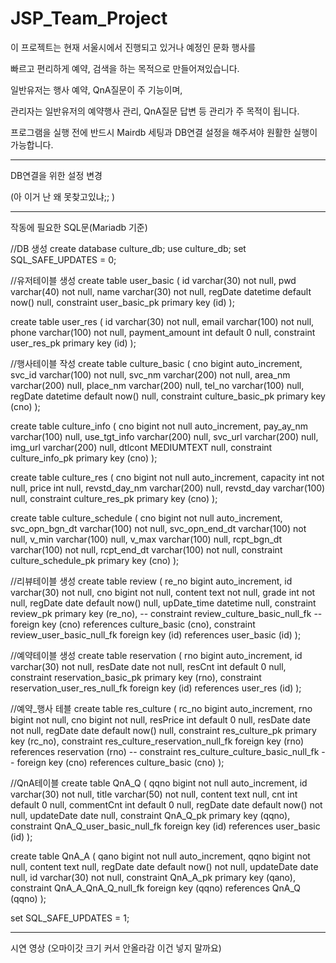 # JSP_Team_Project

이 프로젝트는 현재 서울시에서 진행되고 있거나 예정인 문화 행사를

빠르고 편리하게 예약, 검색을 하는 목적으로 만들어져있습니다.

일반유저는 행사 예약, QnA질문이 주 기능이며,

관리자는 일반유저의 예약행사 관리, QnA질문 답변 등 관리가 주 목적이 됩니다.

프로그램을 실행 전에 반드시 Mairdb 세팅과 DB연결 설정을 해주셔야 원활한 실행이 가능합니다.

--------------------------------
DB연결을 위한 설정 변경



(아 이거 난 왜 못찾고있냐;; )


--------------------------------
작동에 필요한 SQL문(Mariadb 기준)

//DB 생성
create database culture_db;
use culture_db;
set SQL_SAFE_UPDATES = 0;

//유저테이블 생성
create table user_basic
(
    id      varchar(30)        not null,
    pwd     varchar(40)        not null,
    name    varchar(30)        not null,
    regDate datetime default now() null,
    constraint user_basic_pk
        primary key (id)
);


create table user_res
(
    id       varchar(30) not null,
    email    varchar(100) not null,
    phone    varchar(100) not null,
    payment_amount  int default 0 null,
    constraint user_res_pk
        primary key (id)
);


//행사테이블 작성
create table culture_basic
(
    cno      bigint auto_increment,
    svc_id      varchar(100) not null,
    svc_nm     varchar(200) not null,
    area_nm varchar(200) null,
    place_nm varchar(200) null,
    tel_no    varchar(100) null,
    regDate datetime default now() null,
    constraint culture_basic_pk
        primary key (cno)
);


create table culture_info
(
    cno        bigint      not null auto_increment,
    pay_ay_nm     varchar(100) null,
    use_tgt_info varchar(200) null,
    svc_url    varchar(200) null,
    img_url    varchar(200) null,
    dtlcont    MEDIUMTEXT null,
    constraint culture_info_pk
        primary key (cno)
);


create table culture_res
(
    cno      bigint not null auto_increment,
    capacity int    not null,
    price    int    null,
    revstd_day_nm varchar(200) null,
    revstd_day varchar(100) null,
    constraint culture_res_pk
        primary key (cno)
);


create table culture_schedule
(
    cno             bigint      not null auto_increment,
    svc_opn_bgn_dt varchar(100) not null,
    svc_opn_end_dt   varchar(100) not null,
    v_min   varchar(100) null,
    v_max   varchar(100) null,
    rcpt_bgn_dt varchar(100) not null,
    rcpt_end_dt   varchar(100) not null,
    constraint culture_schedule_pk
        primary key (cno)
);


//리뷰테이블 생성
create table review
(
    re_no   bigint auto_increment,
    id      varchar(30)        not null,
    cno     bigint             not null,
    content text               not null,
    grade   int                not null,
    regDate date default now()     null,
    upDate_time datetime null,
    constraint review_pk
        primary key (re_no),
    -- constraint review_culture_basic_null_fk
    --     foreign key (cno) references culture_basic (cno),
    constraint review_user_basic_null_fk
        foreign key (id) references user_basic (id)
);


//예약테이블 생성
create table reservation
(
    rno     bigint auto_increment,
    id      varchar(30)        not null,
    resDate date            not null,
    resCnt int default 0 null,
    constraint reservation_basic_pk
        primary key (rno),
    constraint reservation_user_res_null_fk
        foreign key (id) references user_res (id)
);


//예약_행사 테블
create table res_culture
(
    rc_no    bigint auto_increment,
    rno      bigint            not null,
    cno      bigint            not null,
    resPrice int default 0     null,
    resDate  date              not null,
    regDate  date default now() null,
    constraint res_culture_pk
        primary key (rc_no),
    constraint res_culture_reservation_null_fk
        foreign key (rno) references reservation (rno)
    -- constraint res_culture_culture_basic_null_fk
    --     foreign key (cno) references culture_basic (cno)
);


//QnA테이블
create table QnA_Q
(
    qqno    bigint             not null auto_increment,
    id      varchar(30)        not null,
    title   varchar(50)        not null,
    content  text               null,
    cnt     int default 0       null,
    commentCnt   int default 0  null,
    regDate date default now() not null,
    updateDate date null,
    constraint QnA_Q_pk
        primary key (qqno),
    constraint QnA_Q_user_basic_null_fk
        foreign key (id) references user_basic (id)
);


create table QnA_A
(
    qano    bigint             not null auto_increment,
    qqno    bigint             not null,
    content  text               null,
    regDate date default now() not null,
    updateDate date null,
    id      varchar(30)     not null,
    constraint QnA_A_pk
        primary key (qano),
    constraint QnA_A_QnA_Q_null_fk
        foreign key (qqno) references QnA_Q (qqno)
);


set SQL_SAFE_UPDATES = 1;

--------------------------------

시연 영상
(오마이갓 크기 커서 안올라감 이건 넣지 말까요)
